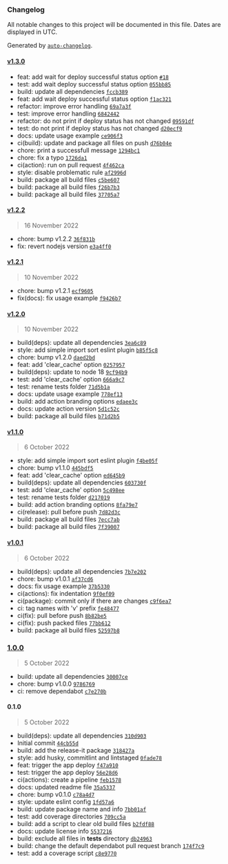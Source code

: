 ### Changelog

All notable changes to this project will be documented in this file. Dates are displayed in UTC.

Generated by [`auto-changelog`](https://github.com/CookPete/auto-changelog).

#### [v1.3.0](https://github.com/JorgeLNJunior/render-deploy/compare/v1.2.2...v1.3.0)

- feat: add wait for deploy successful status option [`#18`](https://github.com/JorgeLNJunior/render-deploy/pull/18)
- test: add wait deploy successful status option [`055bb85`](https://github.com/JorgeLNJunior/render-deploy/commit/055bb8509d5bacfb26f286d27b57245dd3dfaed8)
- build: update all dependencies [`fccb389`](https://github.com/JorgeLNJunior/render-deploy/commit/fccb389350d3fe311103807eb8b74b560a78fee1)
- feat: add wait deploy successful status option [`f1ac321`](https://github.com/JorgeLNJunior/render-deploy/commit/f1ac3213277143ba10e9e221b75c52e648f696db)
- refactor: improve error handling [`69a7a3f`](https://github.com/JorgeLNJunior/render-deploy/commit/69a7a3f7913e08b17bf04eddbf82922206e416b9)
- test: improve error handling [`6842442`](https://github.com/JorgeLNJunior/render-deploy/commit/684244213cf601da871380595299d3736ab65825)
- refactor: do not print if deploy status has not changed [`09591df`](https://github.com/JorgeLNJunior/render-deploy/commit/09591df82e7185c93fe4e7ff3564e02d6f67e729)
- test: do not print if deploy status has not changed [`d20ecf9`](https://github.com/JorgeLNJunior/render-deploy/commit/d20ecf9fff9c8c8b2737140c1a560b9609d494e5)
- docs: update usage example [`ce906f3`](https://github.com/JorgeLNJunior/render-deploy/commit/ce906f30d4d302f197c3f3618b08547a355aaa78)
- ci(build): update and package all files on push [`d76b04e`](https://github.com/JorgeLNJunior/render-deploy/commit/d76b04e597a40bc6e7bcfd06f3b34a99b8a5b2c4)
- chore: print a successfull message [`1294bc1`](https://github.com/JorgeLNJunior/render-deploy/commit/1294bc12b20c48670f81ac9f422b60938f9abf9e)
- chore: fix a typo [`1726da1`](https://github.com/JorgeLNJunior/render-deploy/commit/1726da11880d69e8a801d75d4507bc873939ed53)
- ci(action): run on pull request [`4f462ca`](https://github.com/JorgeLNJunior/render-deploy/commit/4f462caca6c5839db4236be0255b963b65a921c8)
- style: disable problematic rule [`af2996d`](https://github.com/JorgeLNJunior/render-deploy/commit/af2996d21f4a07ce1b0a625f55ac801610e766bd)
- build: package all build files [`c5be607`](https://github.com/JorgeLNJunior/render-deploy/commit/c5be607283a6681607795c5ee4ff592fa1c9c4f3)
- build: package all build files [`f26b7b3`](https://github.com/JorgeLNJunior/render-deploy/commit/f26b7b3337b52f9b07506c6fd72b2660f478e112)
- build: package all build files [`37705a7`](https://github.com/JorgeLNJunior/render-deploy/commit/37705a7b0364065e17e87cefd0878f209eb0995a)

#### [v1.2.2](https://github.com/JorgeLNJunior/render-deploy/compare/v1.2.1...v1.2.2)

> 16 November 2022

- chore: bump v1.2.2 [`36f831b`](https://github.com/JorgeLNJunior/render-deploy/commit/36f831be1e951a90a136b47251ccc8ed65355817)
- fix: revert nodejs version [`e3a4ff0`](https://github.com/JorgeLNJunior/render-deploy/commit/e3a4ff019712699d9d07a5fa52b1f42f244f377e)

#### [v1.2.1](https://github.com/JorgeLNJunior/render-deploy/compare/v1.2.0...v1.2.1)

> 10 November 2022

- chore: bump v1.2.1 [`ecf9605`](https://github.com/JorgeLNJunior/render-deploy/commit/ecf96059af952818b1968902a5277a5be4bcf329)
- fix(docs): fix usage example [`f9426b7`](https://github.com/JorgeLNJunior/render-deploy/commit/f9426b7b6f994d125e7b21bdb085ab77c22df604)

#### [v1.2.0](https://github.com/JorgeLNJunior/render-deploy/compare/v1.1.0...v1.2.0)

> 10 November 2022

- build(deps): update all dependencies [`3ea6c89`](https://github.com/JorgeLNJunior/render-deploy/commit/3ea6c8997f796fe29dd35c330e75a9db2c23cb92)
- style: add simple import sort eslint plugin [`b85f5c8`](https://github.com/JorgeLNJunior/render-deploy/commit/b85f5c8d6f1e312b06d8ed651c1449ba8aae7a34)
- chore: bump v1.2.0 [`daed2bd`](https://github.com/JorgeLNJunior/render-deploy/commit/daed2bd5529c552f3f45db4605ec4966dae3f689)
- feat: add 'clear_cache' option [`0257957`](https://github.com/JorgeLNJunior/render-deploy/commit/025795700e02f953f480d69b6aa5583d3246a449)
- build(deps): update to node 18 [`9cf94b9`](https://github.com/JorgeLNJunior/render-deploy/commit/9cf94b90cd9bfe96f1d549ccf864530fe774ec41)
- test: add 'clear_cache' option [`666a9c7`](https://github.com/JorgeLNJunior/render-deploy/commit/666a9c74b4f4e238bee549d8ed4562f75ae7de6e)
- test: rename tests folder [`71d5b1a`](https://github.com/JorgeLNJunior/render-deploy/commit/71d5b1a8bfed097dcbe9c2a719aa8ff849b202f8)
- docs: update usage example [`778ef13`](https://github.com/JorgeLNJunior/render-deploy/commit/778ef13eb9056650fae8178a190064ee971313be)
- build: add action branding options [`edaee3c`](https://github.com/JorgeLNJunior/render-deploy/commit/edaee3cbefc7212e2ca5e645467e19b8ebbcc2f2)
- docs: update action version [`5d1c52c`](https://github.com/JorgeLNJunior/render-deploy/commit/5d1c52c3c11f8f0512510fa70244a58a699020ad)
- build: package all build files [`b71d2b5`](https://github.com/JorgeLNJunior/render-deploy/commit/b71d2b514556a43898e80e25ac661810672f8529)

#### [v1.1.0](https://github.com/JorgeLNJunior/render-deploy/compare/v1.0.1...v1.1.0)

> 6 October 2022

- style: add simple import sort eslint plugin [`f4be05f`](https://github.com/JorgeLNJunior/render-deploy/commit/f4be05f9a4685e361f0e0a8d00975df271fb4df6)
- chore: bump v1.1.0 [`445bdf5`](https://github.com/JorgeLNJunior/render-deploy/commit/445bdf548ae5b66551b69ad1d35bbc7da85add44)
- feat: add 'clear_cache' option [`ed645b9`](https://github.com/JorgeLNJunior/render-deploy/commit/ed645b97b4c31911f4c69f2cdc96535c40437f71)
- build(deps): update all dependencies [`603730f`](https://github.com/JorgeLNJunior/render-deploy/commit/603730f41b573461534933f25641303985a5184a)
- test: add 'clear_cache' option [`5c498ee`](https://github.com/JorgeLNJunior/render-deploy/commit/5c498ee6449c07a4e85dfef066540d982fc630c4)
- test: rename tests folder [`d217019`](https://github.com/JorgeLNJunior/render-deploy/commit/d217019cd2f2ff4df7bcc20faad42566afedc7ab)
- build: add action branding options [`8fa79e7`](https://github.com/JorgeLNJunior/render-deploy/commit/8fa79e761456e17a8c30b73856bd050ae3b4008e)
- ci(release): pull before push [`7d82d3c`](https://github.com/JorgeLNJunior/render-deploy/commit/7d82d3cd4fbd94b31363b5e7a8576e46286d9e3e)
- build: package all build files [`7ecc7ab`](https://github.com/JorgeLNJunior/render-deploy/commit/7ecc7ab24b8883fb6d1516c05690529d43bdf238)
- build: package all build files [`7f39007`](https://github.com/JorgeLNJunior/render-deploy/commit/7f3900763e70dbf8b83ccfba4d126ef0dae2a486)

#### [v1.0.1](https://github.com/JorgeLNJunior/render-deploy/compare/1.0.0...v1.0.1)

> 6 October 2022

- build(deps): update all dependencies [`7b7e202`](https://github.com/JorgeLNJunior/render-deploy/commit/7b7e20209635ae03d2ecd84631920e25a19d6c94)
- chore: bump v1.0.1 [`af37cd6`](https://github.com/JorgeLNJunior/render-deploy/commit/af37cd6bb7222c757d1412afb795f28e6b464166)
- docs: fix usage example [`37b5330`](https://github.com/JorgeLNJunior/render-deploy/commit/37b5330bd21153c8255b1f007d5f5ed1d0535155)
- ci(actions): fix indentation [`9f0ef09`](https://github.com/JorgeLNJunior/render-deploy/commit/9f0ef0911c244d6f9a0ab573e0fb17d8e6989b58)
- ci(package): commit only if there are changes [`c9f6ea7`](https://github.com/JorgeLNJunior/render-deploy/commit/c9f6ea78610541ea416fc64cdea091132062b4bf)
- ci: tag names with 'v' prefix [`fe48477`](https://github.com/JorgeLNJunior/render-deploy/commit/fe4847793334ac46c1964366bb5d1dde18abe6dc)
- ci(fix): pull before push [`8b82be5`](https://github.com/JorgeLNJunior/render-deploy/commit/8b82be58c8042541a0cafdb10950cfac1c3328cc)
- ci(fix): push packed files [`77bb612`](https://github.com/JorgeLNJunior/render-deploy/commit/77bb6122b9d1e6230014ee887a46027db853cabf)
- build: package all build files [`52597b8`](https://github.com/JorgeLNJunior/render-deploy/commit/52597b84c8d11bf3c13d05986b56d082d3587116)

### [1.0.0](https://github.com/JorgeLNJunior/render-deploy/compare/0.1.0...1.0.0)

> 5 October 2022

- build: update all dependencies [`30007ce`](https://github.com/JorgeLNJunior/render-deploy/commit/30007cef18aba3815f651498e17a83249d2f77f0)
- chore: bump v1.0.0 [`9786769`](https://github.com/JorgeLNJunior/render-deploy/commit/97867699063d0e1c97ee4a46444d256aeb619674)
- ci: remove dependabot [`c7e270b`](https://github.com/JorgeLNJunior/render-deploy/commit/c7e270bc919403c2a74113539c78aa3896fd108c)

#### 0.1.0

> 5 October 2022

- build(deps): update all dependencies [`310d903`](https://github.com/JorgeLNJunior/render-deploy/commit/310d903d93ff82d074891c9904733f63bbf96acd)
- Initial commit [`44cb55d`](https://github.com/JorgeLNJunior/render-deploy/commit/44cb55dbc5d30a46c884b8aab67b3eee79f7c920)
- build: add the release-it package [`318427a`](https://github.com/JorgeLNJunior/render-deploy/commit/318427a0dc0b83eaaae0db7db1cfd346cf0c3523)
- style: add husky, commitlint and lintstaged [`0fade78`](https://github.com/JorgeLNJunior/render-deploy/commit/0fade78836af53de979eb58503a4219c52b9790b)
- feat: trigger the app deploy [`f47a910`](https://github.com/JorgeLNJunior/render-deploy/commit/f47a91095a2fdc99206fe7fc13899d3819411bda)
- test: trigger the app deploy [`56e28d6`](https://github.com/JorgeLNJunior/render-deploy/commit/56e28d68000dd04235ad3812311703675c97edb8)
- ci(actions): create a pipeline [`feb1578`](https://github.com/JorgeLNJunior/render-deploy/commit/feb1578b0a1386d476f839e3c21108ca3527e9e6)
- docs: updated readme file [`35a5337`](https://github.com/JorgeLNJunior/render-deploy/commit/35a53376ab8cc0e0482d21aefbd599df672a2b73)
- chore: bump v0.1.0 [`c78a4d7`](https://github.com/JorgeLNJunior/render-deploy/commit/c78a4d790a18b69cb02ed9840dfaa98e8519a6da)
- style: update eslint config [`1fd57a6`](https://github.com/JorgeLNJunior/render-deploy/commit/1fd57a601686047c7fdc89740ad4b7d23e15a2fa)
- build: update package name and info [`7bb01af`](https://github.com/JorgeLNJunior/render-deploy/commit/7bb01af7e1a26781ca364c38d597b52c0c60da9f)
- test: add coverage directories [`709cc5a`](https://github.com/JorgeLNJunior/render-deploy/commit/709cc5a36ee228a4d2d92650ebeab6af8129fa99)
- build: add a script to clear old build files [`b2fdf88`](https://github.com/JorgeLNJunior/render-deploy/commit/b2fdf88b5aeb2a139c276184cc1f5fc12d111f1b)
- docs: update license info [`5537216`](https://github.com/JorgeLNJunior/render-deploy/commit/5537216da2303b9af250d3ef36525d5e751fcabf)
- build: exclude all files in __tests__ directory [`db24963`](https://github.com/JorgeLNJunior/render-deploy/commit/db2496351a3e06806bdb2867f0dbd3aca1c665e5)
- build: change the default dependabot pull request branch [`174f7c9`](https://github.com/JorgeLNJunior/render-deploy/commit/174f7c965ad06a6c527d71313250b315307fb317)
- test: add a coverage script [`c8e9770`](https://github.com/JorgeLNJunior/render-deploy/commit/c8e9770b59ccfe6dd34f4697e3a031d099738cbc)

